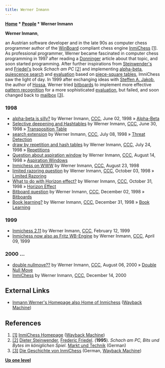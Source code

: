 ```yaml
---
title: Werner Inmann
---
```

**[Home](Home "Home") \* [People](People "People") \* Werner Inmann**


**Werner Inmann**,  

an Austrian software developer and in the late 90s as computer chess programmer author of the [WinBoard](WinBoard "WinBoard") compliant chess engine [InmiChess](InmiChess "InmiChess")
<a id="cite-note-1" href="#cite-ref-1">[1]</a>. 
As professional programmer, Werner became fascinated in computer chess programming in 1997 after reading a [Donninger](Chrilly_Donninger "Chrilly Donninger") article about that topic, and soon started programming. 
After further inspirations from [Steinwender's](Dieter_Steinwender "Dieter Steinwender") and [Friedel's](Frederic_Friedel "Frederic Friedel") book *Schach am PC*
<a id="cite-note-2" href="#cite-ref-2">[2]</a> 
and implementing [alpha-beta](Alpha-Beta "Alpha-Beta"), [quiescence search](Quiescence_Search "Quiescence Search") and [evaluation](Evaluation "Evaluation") based on [piece-square tables](Piece-Square_Tables "Piece-Square Tables"), ImniChess saw the light of day. 
In 1999 after exchanging ideas with [Steffen A. Jakob](Steffen_A._Jakob "Steffen A. Jakob"), the author of [Hossa](Hossa "Hossa"), Werner tried [bitboards](Bitboards "Bitboards") to implement more effective [pattern recognition](Pattern_Recognition "Pattern Recognition") for a more sophisticated [evaluation](Evaluation "Evaluation"), 
but failed, and soon changed back to [mailbox](Mailbox "Mailbox") <a id="cite-note-3" href="#cite-ref-3">[3]</a>.



### 1998


* [alpha-beta is silly?](https://www.stmintz.com/ccc/index.php?id=19760) by Werner Inmann, [CCC](CCC "CCC"), June 02, 1998 » [Alpha-Beta](Alpha-Beta "Alpha-Beta")
* [Selective deepening and Hashtables](https://www.stmintz.com/ccc/index.php?id=21654) by Werner Inmann, [CCC](CCC "CCC"), June 30, 1998 » [Transposition Table](Transposition_Table "Transposition Table")
* [search extension](https://www.stmintz.com/ccc/index.php?id=21888) by Werner Inmann, [CCC](CCC "CCC"), July 08, 1998 » [Threat Detection](Null_Move_Pruning#ThreatDetection "Null Move Pruning")
* [draw by repetition and hash tables](https://www.stmintz.com/ccc/index.php?id=22816) by Werner Inmann, [CCC](CCC "CCC"), July 24, 1998 » [Repetitions](Repetitions "Repetitions")
* [Question about aspiration window](https://www.stmintz.com/ccc/index.php?id=24677) by Werner Inmann, [CCC](CCC "CCC"), August 14, 1998 » [Aspiration Windows](Aspiration_Windows "Aspiration Windows")
* [Inmichess on WWW](https://www.stmintz.com/ccc/index.php?id=25264) by Werner Inmann, [CCC](CCC "CCC"), August 23, 1998
* [limited razoring question](https://www.stmintz.com/ccc/index.php?id=28706) by Werner Inmann, [CCC](CCC "CCC"), October 03, 1998 » [Limited Razoring](Razoring#LimitedRazoring "Razoring")
* [What to do with Horizon effect?](https://www.stmintz.com/ccc/index.php?id=31199) by Werner Inmann, [CCC](CCC "CCC"), October 31, 1998 » [Horizon Effect](Horizon_Effect "Horizon Effect")
* [Bitboard question](https://www.stmintz.com/ccc/index.php?id=34506) by Werner Inmann, [CCC](CCC "CCC"), December 02, 1998 » [Bitboards](Bitboards "Bitboards")
* [Book learning?](https://www.stmintz.com/ccc/index.php?id=37968) by Werner Inmann, [CCC](CCC "CCC"), December 31, 1998 » [Book Learning](Book_Learning "Book Learning")


### 1999


* [Inmichess 2.11](https://www.stmintz.com/ccc/index.php?id=43071) by Werner Inmann, [CCC](CCC "CCC"), February 12, 1999
* [Inmichess now also as Fritz WB-Engine](https://www.stmintz.com/ccc/index.php?id=48502) by Werner Inmann, [CCC](CCC "CCC"), April 09, 1999


### 2000 ...


* [double nullmove??](https://www.stmintz.com/ccc/index.php?id=123206) by Werner Inmann, [CCC](CCC "CCC"), August 06, 2000 » [Double Null Move](Null_Move_Pruning#DoubleNullMove "Null Move Pruning")
* [InmiChess](https://www.stmintz.com/ccc/index.php?id=144870) by Werner Inmann, [CCC](CCC "CCC"), December 14, 2000


## External Links


* [Inmann Werner's Homepage also Home of Inmichess](http://web.archive.org/web/20050404173829/http://www.si-data.de/inmann/seite1.htm) ([Wayback Machine](https://en.wikipedia.org/wiki/Wayback_Machine))


## References


1. <a id="cite-ref-1" href="#cite-note-1">[1]</a> [InmiChess Homepage](https://web.archive.org/web/20081029021106/http://www.inmann.net/inmann/inmichess/) ([Wayback Machine](https://en.wikipedia.org/wiki/Wayback_Machine))
2. <a id="cite-ref-2" href="#cite-note-2">[2]</a> [Dieter Steinwender](Dieter_Steinwender "Dieter Steinwender"), [Frederic Friedel](Frederic_Friedel "Frederic Friedel"). (**1995**). *Schach am PC, Bits und Bytes im königlichen Spiel*. [Markt und Technik](https://en.wikipedia.org/wiki/Markt%2BTechnik) (German)
3. <a id="cite-ref-3" href="#cite-note-3">[3]</a> [Die Geschichte von InmiChess](https://web.archive.org/web/20091020032906/http://www.inmann.net/inmann/inmichess/about.htm) (German, [Wayback Machine](https://en.wikipedia.org/wiki/Wayback_Machine))

**[Up one level](People "People")**







 
